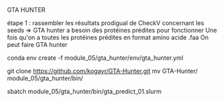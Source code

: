 GTA HUNTER



étape 1 : rassembler les résultats prodigual de CheckV concernant les seeds 
=> GTA hunter a besoin des protéines prédites pour fonctionner
 Une fois qu'on a toutes les protéines prédites en format amino acide .faa 
On peut faire GTA hunter

conda env create -f module_05/gta_hunter/env/gta_hunter.yml

git clone https://github.com/kogayr/GTA-Hunter.git
mv GTA-Hunter/ module_05/gta_hunter/bin/

sbatch module_05/gta_hunter/bin/gta_predict_01.slurm


